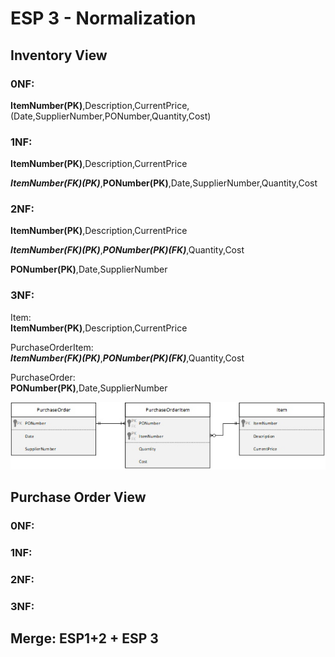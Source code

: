 # ESP 3 - Normalization

## Inventory View
### 0NF:
**ItemNumber(PK)**,Description,CurrentPrice,(Date,SupplierNumber,PONumber,Quantity,Cost)
### 1NF:
**ItemNumber(PK)**,Description,CurrentPrice

***ItemNumber(FK)(PK)***,**PONumber(PK)**,Date,SupplierNumber,Quantity,Cost

### 2NF:
**ItemNumber(PK)**,Description,CurrentPrice

***ItemNumber(FK)(PK)***,***PONumber(PK)(FK)***,Quantity,Cost

**PONumber(PK)**,Date,SupplierNumber

### 3NF:
Item:<br>
**ItemNumber(PK)**,Description,CurrentPrice

PurchaseOrderItem:<br>
***ItemNumber(FK)(PK)***,***PONumber(PK)(FK)***,Quantity,Cost

PurchaseOrder:<br>
**PONumber(PK)**,Date,SupplierNumber

![esp3-inventory](images/esp3-inventory.jpg)

## Purchase Order View
### 0NF:

### 1NF:

### 2NF:

### 3NF:

## Merge: ESP1+2 + ESP 3
